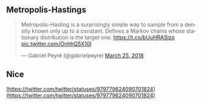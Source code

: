 ﻿
## Metropolis-Hastings

<blockquote class="twitter-tweet" data-lang="en"><p lang="en" dir="ltr">Metropolis-Hasting is a surprisingly simple way to sample from a density known only up to a constant. Defines a Markov chains whose stationary distribution is the target one. <a href="https://t.co/bUuHRASizo">https://t.co/bUuHRASizo</a> <a href="https://t.co/OnhhQ5X10l">pic.twitter.com/OnhhQ5X10l</a></p>&mdash; Gabriel Peyré (@gabrielpeyre) <a href="https://twitter.com/gabrielpeyre/status/977819766290309120?ref_src=twsrc%5Etfw">March 25, 2018</a></blockquote>
<script async src="https://platform.twitter.com/widgets.js" charset="utf-8"></script>


## Nice

[https://twitter.com/twitter/statuses/979779624090701824](https://twitter.com/twitter/statuses/979779624090701824)